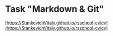 # Task "Markdown &amp; Git"

[https://StankevichVitaly.github.io/rsschool-cv/cv](https://StankevichVitaly.github.io/rsschool-cv/cv)